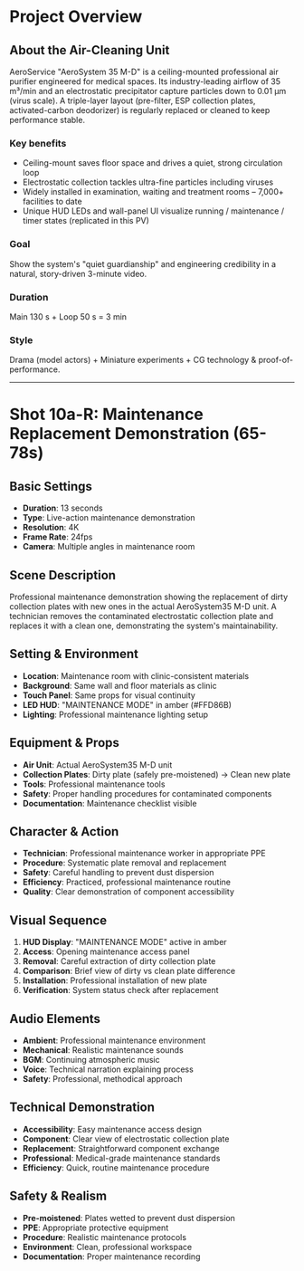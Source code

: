 # Project Overview

## About the Air-Cleaning Unit
AeroService "AeroSystem 35 M-D" is a ceiling-mounted professional air purifier engineered for medical spaces.
Its industry-leading airflow of 35 m³/min and an electrostatic precipitator capture particles down to 0.01 µm (virus scale). A triple-layer layout (pre-filter, ESP collection plates, activated-carbon deodorizer) is regularly replaced or cleaned to keep performance stable.

### Key benefits
- Ceiling-mount saves floor space and drives a quiet, strong circulation loop
- Electrostatic collection tackles ultra-fine particles including viruses
- Widely installed in examination, waiting and treatment rooms – 7,000+ facilities to date
- Unique HUD LEDs and wall-panel UI visualize running / maintenance / timer states (replicated in this PV)

### Goal
Show the system's "quiet guardianship" and engineering credibility in a natural, story-driven 3-minute video.

### Duration
Main 130 s + Loop 50 s = 3 min

### Style
Drama (model actors) + Miniature experiments + CG technology & proof-of-performance.

---

# Shot 10a-R: Maintenance Replacement Demonstration (65-78s)

## Basic Settings
- **Duration**: 13 seconds
- **Type**: Live-action maintenance demonstration
- **Resolution**: 4K
- **Frame Rate**: 24fps
- **Camera**: Multiple angles in maintenance room

## Scene Description
Professional maintenance demonstration showing the replacement of dirty collection plates with new ones in the actual AeroSystem35 M-D unit. A technician removes the contaminated electrostatic collection plate and replaces it with a clean one, demonstrating the system's maintainability.

## Setting & Environment
- **Location**: Maintenance room with clinic-consistent materials
- **Background**: Same wall and floor materials as clinic
- **Touch Panel**: Same props for visual continuity
- **LED HUD**: "MAINTENANCE MODE" in amber (#FFD86B)
- **Lighting**: Professional maintenance lighting setup

## Equipment & Props
- **Air Unit**: Actual AeroSystem35 M-D unit
- **Collection Plates**: Dirty plate (safely pre-moistened) → Clean new plate
- **Tools**: Professional maintenance tools
- **Safety**: Proper handling procedures for contaminated components
- **Documentation**: Maintenance checklist visible

## Character & Action
- **Technician**: Professional maintenance worker in appropriate PPE
- **Procedure**: Systematic plate removal and replacement
- **Safety**: Careful handling to prevent dust dispersion
- **Efficiency**: Practiced, professional maintenance routine
- **Quality**: Clear demonstration of component accessibility

## Visual Sequence
1. **HUD Display**: "MAINTENANCE MODE" active in amber
2. **Access**: Opening maintenance access panel
3. **Removal**: Careful extraction of dirty collection plate
4. **Comparison**: Brief view of dirty vs clean plate difference
5. **Installation**: Professional installation of new plate
6. **Verification**: System status check after replacement

## Audio Elements
- **Ambient**: Professional maintenance environment
- **Mechanical**: Realistic maintenance sounds
- **BGM**: Continuing atmospheric music
- **Voice**: Technical narration explaining process
- **Safety**: Professional, methodical approach

## Technical Demonstration
- **Accessibility**: Easy maintenance access design
- **Component**: Clear view of electrostatic collection plate
- **Replacement**: Straightforward component exchange
- **Professional**: Medical-grade maintenance standards
- **Efficiency**: Quick, routine maintenance procedure

## Safety & Realism
- **Pre-moistened**: Plates wetted to prevent dust dispersion
- **PPE**: Appropriate protective equipment
- **Procedure**: Realistic maintenance protocols
- **Environment**: Clean, professional workspace
- **Documentation**: Proper maintenance recording 